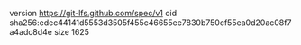 version https://git-lfs.github.com/spec/v1
oid sha256:edec44141d5553d3505f455c46655ee7830b750cf55ea0d20ac08f7a4adc8d4e
size 1625
